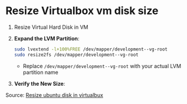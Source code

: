 # Resize Virtualbox vm disk size

1. Resize Virtual Hard Disk in VM
1. **Expand the LVM Partition**:
     ```bash
     sudo lvextend -l+100%FREE /dev/mapper/development--vg-root
     sudo resize2fs /dev/mapper/development--vg-root
     ```
   - Replace `/dev/mapper/development--vg-root` with your actual LVM partition name

4. **Verify the New Size**:

Source: [Resize ubuntu disk in virtualbux](https://devlog.rolandow.com/2021/10/resize-ubuntu-disk-in-virtualbox)

